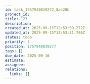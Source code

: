 ```yaml
---
id: task_1757940839272_8ao20b
project_id: 
title: 123
description: 
created_at: 2025-09-15T12:53:59.272Z
updated_at: 2025-09-15T13:53:21.786Z
status: todo
priority: 3
position: 1757940839277
tags: []
due_date: 2025-09-16
estimate: 
assignee: 
relations:
  links: []
---
```









